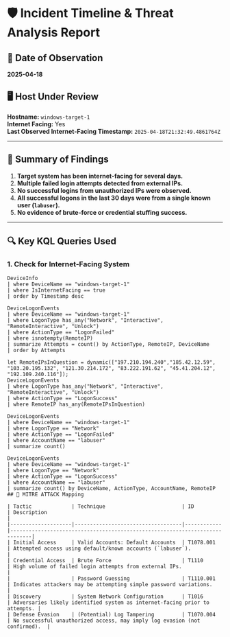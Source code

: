 # 🛡️ Incident Timeline & Threat Analysis Report

## 📅 Date of Observation
**2025-04-18**

## 🖥️ Host Under Review
**Hostname:** `windows-target-1`  
**Internet Facing:** Yes  
**Last Observed Internet-Facing Timestamp:** `2025-04-18T21:32:49.4861764Z`

---

## 📌 Summary of Findings

1. **Target system has been internet-facing for several days.**
2. **Multiple failed login attempts detected from external IPs.**
3. **No successful logins from unauthorized IPs were observed.**
4. **All successful logons in the last 30 days were from a single known user (`labuser`).**
5. **No evidence of brute-force or credential stuffing success.**

---

## 🔍 Key KQL Queries Used

### 1. Check for Internet-Facing System
```kql
DeviceInfo
| where DeviceName == "windows-target-1"
| where IsInternetFacing == true
| order by Timestamp desc

DeviceLogonEvents
| where DeviceName == "windows-target-1"
| where LogonType has_any("Network", "Interactive", "RemoteInteractive", "Unlock")
| where ActionType == "LogonFailed"
| where isnotempty(RemoteIP)
| summarize Attempts = count() by ActionType, RemoteIP, DeviceName
| order by Attempts

let RemoteIPsInQuestion = dynamic(["197.210.194.240","185.42.12.59", "103.20.195.132", "121.30.214.172", "83.222.191.62", "45.41.204.12", "192.109.240.116"]);
DeviceLogonEvents
| where LogonType has_any("Network", "Interactive", "RemoteInteractive", "Unlock")
| where ActionType == "LogonSuccess"
| where RemoteIP has_any(RemoteIPsInQuestion)

DeviceLogonEvents
| where DeviceName == "windows-target-1"
| where LogonType == "Network"
| where ActionType == "LogonFailed"
| where AccountName == "labuser"
| summarize count()

DeviceLogonEvents
| where DeviceName == "windows-target-1"
| where LogonType == "Network"
| where ActionType == "LogonSuccess"
| where AccountName == "labuser"
| summarize count() by DeviceName, ActionType, AccountName, RemoteIP
## 🧠 MITRE ATT&CK Mapping

| Tactic             | Technique                         | ID         | Description                                                                 |
|--------------------|-----------------------------------|------------|-----------------------------------------------------------------------------|
| Initial Access     | Valid Accounts: Default Accounts  | T1078.001  | Attempted access using default/known accounts (`labuser`).                 |
| Credential Access  | Brute Force                       | T1110      | High volume of failed login attempts from external IPs.                     |
|                    | Password Guessing                 | T1110.001  | Indicates attackers may be attempting simple password variations.          |
| Discovery          | System Network Configuration      | T1016      | Adversaries likely identified system as internet-facing prior to attempts. |
| Defense Evasion    | (Potential) Log Tampering         | T1070.004  | No successful unauthorized access, may imply log evasion (not confirmed).  |

